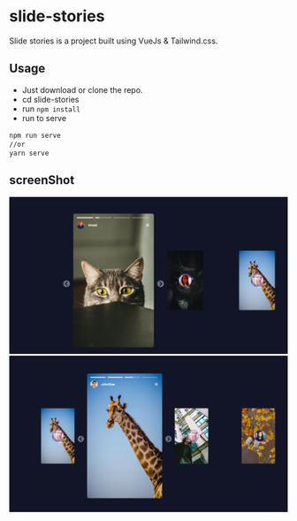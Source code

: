 # slide-stories

Slide stories is a project built using VueJs  & Tailwind.css.

## Usage

- Just download or clone the repo.
- cd slide-stories
- run `npm install`
- run to serve
```
npm run serve
//or
yarn serve
```

## screenShot

![Screenshot - Story](/screenshots/1.png)
![Screenshot - Story](/screenshots/2.png)
